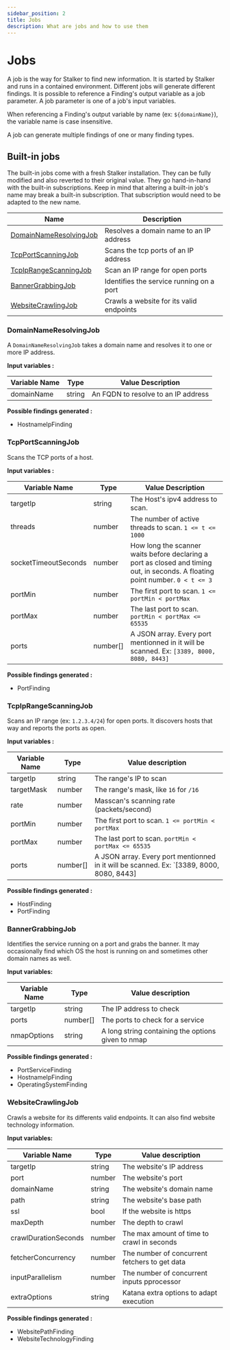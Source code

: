 ```yaml
---
sidebar_position: 2
title: Jobs
description: What are jobs and how to use them
---
```


# Jobs

A job is the way for Stalker to find new information. It is started by Stalker and runs in a contained environment. Different jobs will
generate different findings. It is possible to reference a Finding's output variable as a job parameter. A job parameter is one of a job's
input variables.

When referencing a Finding's output variable by name (ex: `${domainName}`), the variable name is case insensitive.

A job can generate multiple findings of one or many finding types.

## Built-in jobs

The built-in jobs come with a fresh Stalker installation. They can be fully modified and also reverted to their original value. They go
hand-in-hand with the built-in subscriptions. Keep in mind that altering a built-in job's name may break a built-in subscription. That
subscription would need to be adapted to the new name.

| Name                                              | Description                              |
| ------------------------------------------------- | ---------------------------------------- |
| [DomainNameResolvingJob](#domainnameresolvingjob) | Resolves a domain name to an IP address  |
| [TcpPortScanningJob](#tcpportscanningjob)         | Scans the tcp ports of an IP address     |
| [TcpIpRangeScanningJob](#tcpiprangescanningjob)   | Scan an IP range for open ports          |
| [BannerGrabbingJob](#bannergrabbingjob)           | Identifies the service running on a port |
| [WebsiteCrawlingJob](#websitecrawlingjob)         | Crawls a website for its valid endpoints |

### DomainNameResolvingJob

A `DomainNameResolvingJob` takes a domain name and resolves it to one or more IP address.

**Input variables :**

| Variable Name | Type   | Value Description                   |
| ------------- | ------ | ----------------------------------- |
| domainName    | string | An FQDN to resolve to an IP address |

**Possible findings generated :**

- HostnameIpFinding

### TcpPortScanningJob

Scans the TCP ports of a host.

**Input variables :**

| Variable Name        | Type     | Value Description                                                                                                              |
| -------------------- | -------- | ------------------------------------------------------------------------------------------------------------------------------ |
| targetIp             | string   | The Host's ipv4 address to scan.                                                                                               |
| threads              | number   | The number of active threads to scan. `1 <= t <= 1000`                                                                         |
| socketTimeoutSeconds | number   | How long the scanner waits before declaring a port as closed and timing out, in seconds. A floating point number. `0 < t <= 3` |
| portMin              | number   | The first port to scan. `1 <= portMin < portMax`                                                                               |
| portMax              | number   | The last port to scan. `portMin < portMax <= 65535`                                                                            |
| ports                | number[] | A JSON array. Every port mentionned in it will be scanned. Ex: `[3389, 8000, 8080, 8443]`                                      |

**Possible findings generated :**

- PortFinding

### TcpIpRangeScanningJob

Scans an IP range (ex: `1.2.3.4/24`) for open ports. It discovers hosts that way and reports the ports as open.

**Input variables :**

| Variable Name | Type     | Value description                                                                        |
| ------------- | -------- | ---------------------------------------------------------------------------------------- |
| targetIp      | string   | The range's IP to scan                                                                   |
| targetMask    | number   | The range's mask, like `16` for `/16`                                                    |
| rate          | number   | Masscan's scanning rate (packets/second)                                                 |
| portMin       | number   | The first port to scan. `1 <= portMin < portMax`                                         |
| portMax       | number   | The last port to scan. `portMin < portMax <= 65535`                                      |
| ports         | number[] | A JSON array. Every port mentionned in it will be scanned. Ex: `[3389, 8000, 8080, 8443] |

**Possible findings generated :**

- HostFinding
- PortFinding

### BannerGrabbingJob

Identifies the service running on a port and grabs the banner. It may occasionally find which OS the host is running on and sometimes other domain names as well.

**Input variables:**

| Variable Name | Type     | Value description                                  |
| ------------- | -------- | -------------------------------------------------- |
| targetIp      | string   | The IP address to check                            |
| ports         | number[] | The ports to check for a service                   |
| nmapOptions   | string   | A long string containing the options given to nmap |

**Possible findings generated :**

- PortServiceFinding
- HostnameIpFinding
- OperatingSystemFinding

### WebsiteCrawlingJob

Crawls a website for its differents valid endpoints. It can also find website technology information.

**Input variables:**

| Variable Name        | Type   | Value description                             |
| -------------------- | ------ | --------------------------------------------- |
| targetIp             | string | The website's IP address                      |
| port                 | number | The website's port                            |
| domainName           | string | The website's domain name                     |
| path                 | string | The website's base path                       |
| ssl                  | bool   | If the website is https                       |
| maxDepth             | number | The depth to crawl                            |
| crawlDurationSeconds | number | The max amount of time to crawl in seconds    |
| fetcherConcurrency   | number | The number of concurrent fetchers to get data |
| inputParallelism     | number | The number of concurrent inputs pprocessor    |
| extraOptions         | string | Katana extra options to adapt execution       |

**Possible findings generated :**

- WebsitePathFinding
- WebsiteTechnologyFinding
